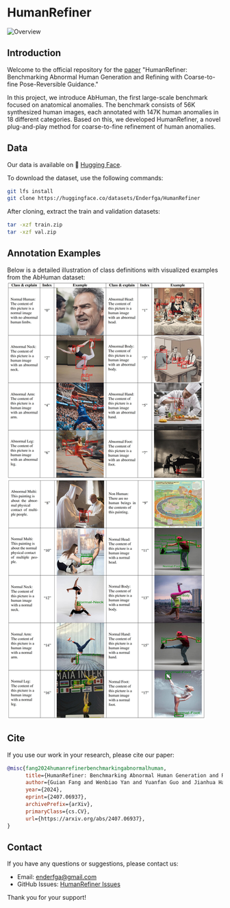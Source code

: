 # HumanRefiner

![Overview](./framework.jpg)

## Introduction

Welcome to the official repository for the [paper](https://arxiv.org/abs/2407.06937) "HumanRefiner: Benchmarking Abnormal Human Generation and Refining with Coarse-to-fine Pose-Reversible Guidance."

In this project, we introduce AbHuman, the first large-scale benchmark focused on anatomical anomalies. The benchmark consists of 56K synthesized human images, each annotated with 147K human anomalies in 18 different categories. Based on this, we developed HumanRefiner, a novel plug-and-play method for coarse-to-fine refinement of human anomalies.

## Data

Our data is available on 🤗 [Hugging Face](https://huggingface.co/datasets/Enderfga/HumanRefiner).

To download the dataset, use the following commands:

```bash
git lfs install
git clone https://huggingface.co/datasets/Enderfga/HumanRefiner
```

After cloning, extract the train and validation datasets:

```bash
tar -xzf train.zip
tar -xzf val.zip
```
## Annotation Examples
Below is a detailed illustration of class definitions with visualized examples from the AbHuman dataset:
![](./example.jpg)

## Cite

If you use our work in your research, please cite our paper:

```bibtex
@misc{fang2024humanrefinerbenchmarkingabnormalhuman,
      title={HumanRefiner: Benchmarking Abnormal Human Generation and Refining with Coarse-to-fine Pose-Reversible Guidance}, 
      author={Guian Fang and Wenbiao Yan and Yuanfan Guo and Jianhua Han and Zutao Jiang and Hang Xu and Shengcai Liao and Xiaodan Liang},
      year={2024},
      eprint={2407.06937},
      archivePrefix={arXiv},
      primaryClass={cs.CV},
      url={https://arxiv.org/abs/2407.06937}, 
}
```

## Contact

If you have any questions or suggestions, please contact us:

- Email: enderfga@gmail.com
- GitHub Issues: [HumanRefiner Issues](https://github.com/Enderfga/HumanRefiner/issues)

Thank you for your support!
